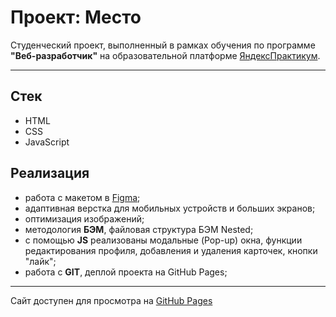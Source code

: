 # Проект: Место

Студенческий проект, выполненный в рамках обучения по программе **"Веб-разработчик"** на образовательной платформе [ЯндексПрактикум](https://practicum.yandex.ru/).

---
## Стек

- HTML
- CSS
- JavaScript

## Реализация

- работа с макетом в [Figma](https://www.figma.com/file/2cn9N9jSkmxD84oJik7xL7/JavaScript.-Sprint-4?node-id=0%3A1);
- адаптивная верстка для мобильных устройств и больших экранов;
- оптимизация изображений;
- методология **БЭМ**, файловая структура БЭМ Nested;
- c помощью **JS** реализованы модальные (Pop-up) окна, функции редактирования профиля, добавления и удаления карточек, кнопки "лайк";
- работа с **GIT**, деплой проекта на GitHub Pages;

---

Сайт доступен для просмотра на [GitHub Pages](https://epiphes.github.io/mesto/index.html)
